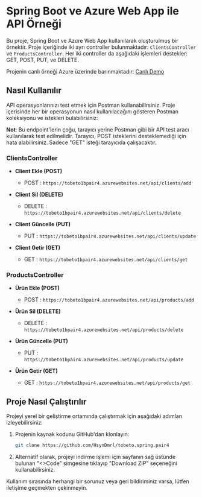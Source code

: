 # Spring Boot ve Azure Web App ile API Örneği

Bu proje, Spring Boot ve Azure Web App kullanılarak oluşturulmuş bir örnektir. Proje içeriğinde iki ayrı controller bulunmaktadır: `ClientsController` ve `ProductsController`. Her iki controller da aşağıdaki işlemleri destekler: GET, POST, PUT, ve DELETE.

Projenin canlı örneği Azure üzerinde barınmaktadır: [Canlı Demo](https://tobeto1bpair4.azurewebsites.net/)

## Nasıl Kullanılır

API operasyonlarınızı test etmek için Postman kullanabilirsiniz. Proje içerisinde her bir operasyonun nasıl kullanılacağını gösteren Postman koleksiyonu ve istekleri bulabilirsiniz:

  **Not**: Bu endpoint'lerin çoğu, tarayıcı yerine Postman gibi bir API test aracı kullanılarak test edilmelidir. Tarayıcı, POST isteklerini desteklemediği için hata alabilirsiniz. Sadece "GET" isteği tarayıcıda çalışacaktır.
    
### ClientsController

- **Client Ekle (POST)**
  - POST    : `https://tobeto1bpair4.azurewebsites.net/api/clients/add`

- **Client Sil (DELETE)**
  - DELETE  : `https://tobeto1bpair4.azurewebsites.net/api/clients/delete`

- **Client Güncelle (PUT)**
  - PUT     : `https://tobeto1bpair4.azurewebsites.net/api/clients/update`

- **Client Getir (GET)**
  - GET     : `https://tobeto1bpair4.azurewebsites.net/api/clients/get`

### ProductsController

- **Ürün Ekle (POST)**
  - POST    : `https://tobeto1bpair4.azurewebsites.net/api/products/add`

- **Ürün Sil (DELETE)**
  - DELETE  : `https://tobeto1bpair4.azurewebsites.net/api/products/delete`

- **Ürün Güncelle (PUT)**
  - PUT     : `https://tobeto1bpair4.azurewebsites.net/api/products/update`

- **Ürün Getir (GET)**
  - GET     : `https://tobeto1bpair4.azurewebsites.net/api/products/get`

## Proje Nasıl Çalıştırılır

Projeyi yerel bir geliştirme ortamında çalıştırmak için aşağıdaki adımları izleyebilirsiniz:

1. Projenin kaynak kodunu GitHub'dan klonlayın:

   ```bash
   git clone https://github.com/HsynDmrl/tobeto.spring.pair4

2. Alternatif olarak, projeyi indirme işlemi için sayfanın sağ üstünde bulunan "<>Code" simgesine tıklayıp "Download ZIP" seçeneğini kullanabilirsiniz.

Kullanım sırasında herhangi bir sorunuz veya geri bildiriminiz varsa, lütfen iletişime geçmekten çekinmeyin.

